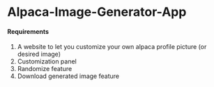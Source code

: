 # Alpaca-Image-Generator-App


<h4>Requirements</h4>
<ol>
<li>A website to let you customize your own alpaca profile picture (or desired image)</li>
<li>Customization panel</li>
<li>Randomize feature</li>
<li>Download generated image feature</li>
</ol>

